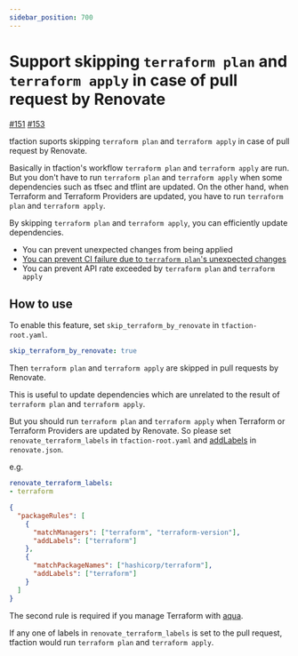 ```yaml
---
sidebar_position: 700
---
```


# Support skipping `terraform plan` and `terraform apply` in case of pull request by Renovate

[#151](https://github.com/suzuki-shunsuke/tfaction/issues/151) [#153](https://github.com/suzuki-shunsuke/tfaction/issues/153)

tfaction suports skipping `terraform plan` and `terraform apply` in case of pull request by Renovate.

Basically in tfaction's workflow `terraform plan` and `terraform apply` are run.
But you don't have to run `terraform plan` and `terraform apply` when some dependencies such as tfsec and tflint are updated.
On the other hand, when Terraform and Terraform Providers are updated, you have to run `terraform plan` and `terraform apply`.

By skipping `terraform plan` and `terraform apply`, you can efficiently update dependencies.

* You can prevent unexpected changes from being applied
* [You can prevent CI failure due to `terraform plan`'s unexpected changes](renovate.md)
* You can prevent API rate exceeded by `terraform plan` and `terraform apply`

## How to use

To enable this feature, set `skip_terraform_by_renovate` in `tfaction-root.yaml`.

```yaml
skip_terraform_by_renovate: true
```

Then `terraform plan` and `terraform apply` are skipped in pull requests by Renovate.

This is useful to update dependencies which are unrelated to the result of `terraform plan` and `terraform apply`.

But you should run `terraform plan` and `terraform apply` when Terraform or Terraform Providers are updated by Renovate.
So please set `renovate_terraform_labels` in `tfaction-root.yaml` and [addLabels](https://docs.renovatebot.com/configuration-options/#addlabels) in `renovate.json`.

e.g.

```yaml
renovate_terraform_labels:
- terraform
```

```json
{
  "packageRules": [
    {
      "matchManagers": ["terraform", "terraform-version"],
      "addLabels": ["terraform"]
    },
    {
      "matchPackageNames": ["hashicorp/terraform"],
      "addLabels": ["terraform"]
    }
  ]
}
```

The second rule is required if you manage Terraform with [aqua](https://aquaproj.github.io/).

If any one of labels in `renovate_terraform_labels` is set to the pull request, tfaction would run `terraform plan` and `terraform apply`.
